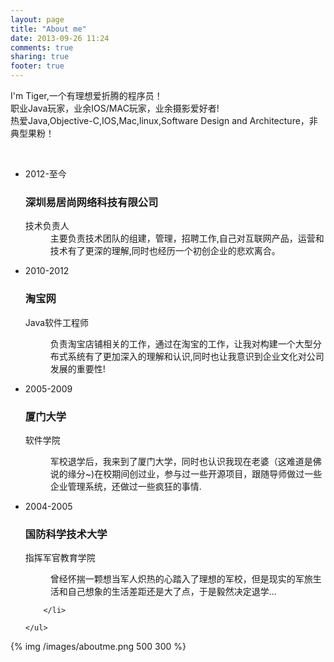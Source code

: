 ```yaml
---
layout: page
title: "About me"
date: 2013-09-26 11:24
comments: true
sharing: true
footer: true
---
```


I'm Tiger,一个有理想爱折腾的程序员！  
职业Java玩家，业余IOS/MAC玩家，业余摄影爱好者!   
热爱Java,Objective-C,IOS,Mac,linux,Software Design and Architecture，非典型果粉！

<br/>
<div id="timeline">
	<div class="line"></div>
	<ul>
		<li>
			<a class="circle cur" href="javascript:;"><span></span></a>
			<div class="wrap">
				<div class="time">2012-至今</div>
				<h3>深圳易居尚网络科技有限公司</h3>
				<dl>
					<dt>技术负责人</dt>
					<dd>
          主要负责技术团队的组建，管理，招聘工作,自己对互联网产品，运营和技术有了更深的理解,同时也经历一个初创企业的悲欢离合。				
					</dd>
				</dl>
			</div>
		</li>
		<li>
			<a class="circle cur" href="javascript:;"><span></span></a>
			<div class="wrap">
				<div class="time">2010-2012</div>
				<h3>淘宝网</h3>
				<dl>
					<dt>Java软件工程师</dt>
					<dd>
						<p>负责淘宝店铺相关的工作，通过在淘宝的工作，让我对构建一个大型分布式系统有了更加深入的理解和认识,同时也让我意识到企业文化对公司发展的重要性!</p>
					</dd>
				</dl>
			</div>	
		</li>
		<li>
			<a class="circle cur" href="javascript:;"><span></span></a>
			<div class="wrap">
				<div class="time">2005-2009</div>
				<h3>厦门大学</h3>
				<dl>
					<dt>软件学院</dt>
					<dd>
						<p>军校退学后，我来到了厦门大学，同时也认识我现在老婆（这难道是佛说的缘分~)在校期间创过业，参与过一些开源项目，跟随导师做过一些企业管理系统，还做过一些疯狂的事情.</p>
					</dd>
				</dl>
			</div>		
		</li>
		<li>
			<a class="circle cur" href="javascript:;"><span></span></a>
			<div class="wrap">
				<div class="time">2004-2005</div>
				<h3>国防科学技术大学</h3>
				<dl>
					<dt>指挥军官教育学院</dt>
					<dd>
							<p>曾经怀揣一颗想当军人炽热的心踏入了理想的军校，但是现实的军旅生活和自己想象的生活差距还是大了点，于是毅然决定退学...</p>
					</dd>
				</dl>
			</div>
			
		</li>

	</ul>

</div>

{% img /images/aboutme.png 500 300 %}   
 





